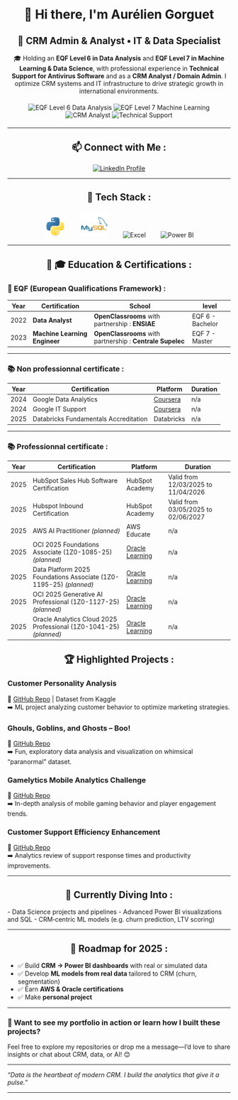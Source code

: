 <!-- Optimized content and alt‑text for improved SEO -->

<h1 align="center">👋 Hi there, I'm Aurélien Gorguet </h1>

<div align="center">
  <h2>🚀 CRM Admin & Analyst • IT & Data Specialist</h2>
  <p>
    🎓 Holding an <strong>EQF Level 6 in Data Analysis</strong> and <strong>EQF Level 7 in Machine Learning & Data Science</strong>,  
    with professional experience in <strong>Technical Support for Antivirus Software</strong> and as a <strong>CRM Analyst / Domain Admin</strong>.  
    I optimize CRM systems and IT infrastructure to drive strategic growth in international environments.
  </p>
</div>

<div align="center" style="margin: 20px 0;">
  <img src="https://img.shields.io/badge/EQF%20Data%20Analysis-Level%206-blue" alt="EQF Level 6 Data Analysis">
  <img src="https://img.shields.io/badge/EQF%20Machine%20Learning-Level%207-green" alt="EQF Level 7 Machine Learning">
  <img src="https://img.shields.io/badge/CRM_Analyst-%F0%9F%92%BB-orange" alt="CRM Analyst">
  <img src="https://img.shields.io/badge/Technical support-%F0%9F%92%BB-yellow" alt="Technical Support">
</div>

---

<h2 align="center"> 📫 Connect with Me  : </h2>

<div align="center">
  <a href="https://www.linkedin.com/in/aurélien-gorguet/" target="_blank">
    <img src="https://raw.githubusercontent.com/rahuldkjain/github-profile-readme-generator/master/src/images/icons/Social/linked-in-alt.svg" 
         alt="LinkedIn Profile" width="40" height="40">
  </a>
</div>

---

<h2 align="center"> 🔧 Tech Stack  : </h2>
<p align="center"> 
  <img src="https://raw.githubusercontent.com/devicons/devicon/master/icons/python/python-original.svg" alt="Python" width="50" style="margin: 0 15px;"> 
  <img src="https://raw.githubusercontent.com/devicons/devicon/master/icons/mysql/mysql-original-wordmark.svg" alt="MySQL" width="60" style="margin: 0 15px;"> 
  <img src="https://upload.wikimedia.org/wikipedia/commons/3/34/Microsoft_Office_Excel_%282019–present%29.svg" alt="Excel" width="50" style="margin: 0 15px;"> 
  <img src="https://img.icons8.com/color/480/power-bi.png" alt="Power BI" width="50" style="margin: 0 15px;"> </p>

---

<h2 align="center"> 🔧 🎓 Education & Certifications  : </h2> 

### 🧠 EQF (European Qualifications Framework) :


| Year | Certification | School | level | 
|------|----------------|------------|------------|
| 2022 |  **Data Analyst** | **OpenClassrooms** with partnership : **ENSIAE** | EQF 6 - Bachelor | 
| 2023 | **Machine Learning Engineer** | **OpenClassrooms** with partnership : **Centrale Supelec** | EQF 7 - Master | 

------------------------------------------------------------------------------------------------------------

### 📚 Non professionnal certificate : 
| Year | Certification | Platform | Duration | 
|------|----------------|------------|------------|
| 2024 | Google Data Analytics | [Coursera](https://www.credly.com/badges/b1b94bbb-55bc-4df5-a372-960fb529a17e/public_url) | n/a
| 2024 | Google IT Support | [Coursera](https://www.credly.com/badges/de4ae72e-2fcd-48c5-9966-ad31974058ef/public_url) | n/a
| 2025 | Databricks Fundamentals Accreditation | Databricks | n/a

------------------------------------------------------------------------------------------------------------

### 📚 Professionnal certificate : 
| Year | Certification | Platform | Duration | 
|------|----------------|------------|------------|
| 2025 | HubSpot Sales Hub Software Certification | HubSpot Academy | Valid from 12/03/2025 to 11/04/2026
| 2025 | Hubspot Inbound Certification| HubSpot Academy | Valid from 03/05/2025 to 02/06/2027
| 2025 | AWS AI Practitioner *(planned)* | AWS Educate | n/a
| 2025 | OCI 2025 Foundations Associate (1Z0-1085-25) *(planned)* | [Oracle Learning](https://mylearn.oracle.com/ou/learning-path/become-an-oci-foundations-associate-2025/148056) | n/a
| 2025 | Data Platform 2025 Foundations Associate (1Z0-1195-25) *(planned)* | [Oracle Learning](https://mylearn.oracle.com/ou/learning-path/become-an-oracle-data-platform-foundations-associate-2025/148375) | n/a
| 2025 | OCI 2025 Generative AI Professional (1Z0-1127-25) *(planned)* | [Oracle Learning](https://mylearn.oracle.com/ou/learning-path/become-an-oci-generative-ai-professional-2025/147863) | n/a
| 2025 | Oracle Analytics Cloud 2025 Professional (1Z0-1041-25) *(planned)* | [Oracle Learning](https://mylearn.oracle.com/ou/learning-path/become-an-oracle-analytics-cloud-professional/148482) | n/a

 <h2 align="center"> 🏆 Highlighted Projects  : </h2> 

### **Customer Personality Analysis**  
🔗 [GitHub Repo](https://github.com/AurelienGgt/Customer-Personality-Analysis) | Dataset from Kaggle  
➡️ ML project analyzing customer behavior to optimize marketing strategies.

### **Ghouls, Goblins, and Ghosts – Boo!**  
🔗 [GitHub Repo](https://github.com/AurelienGgt/ghouls-goblins-and-ghosts-boo)  
➡️ Fun, exploratory data analysis and visualization on whimsical “paranormal” dataset.

### **Gamelytics Mobile Analytics Challenge**  
🔗 [GitHub Repo](https://github.com/AurelienGgt/Gamelytics_Mobile_Analytics_Challenge)  
➡️ In-depth analysis of mobile gaming behavior and player engagement trends.

### **Customer Support Efficiency Enhancement**  
🔗 [GitHub Repo](https://github.com/AurelienGgt/Customer-Support-Enhancing-Efficiency)  
➡️ Analytics review of support response times and productivity improvements.

---

<h2 align="center"> 🌱 Currently Diving Into  : </h2>
- Data Science projects and pipelines  
- Advanced Power BI visualizations and SQL  
- CRM‑centric ML models (e.g. churn prediction, LTV scoring)

---

<h2 align="center"> 🎯  Roadmap for 2025  : </h2>

- ✅ Build **CRM → Power BI dashboards** with real or simulated data  
- ✅ Develop **ML models from real data** tailored to CRM (churn, segmentation)  
- ✅ Earn **AWS & Oracle certifications**  
- ✅ Make **personal project** 

---

### 📌 Want to see my portfolio in action or learn how I built these projects?  
Feel free to explore my repositories or drop me a message—I’d love to share insights or chat about CRM, data, or AI! 😊

---

*“Data is the heartbeat of modern CRM. I build the analytics that give it a pulse.”*

---
